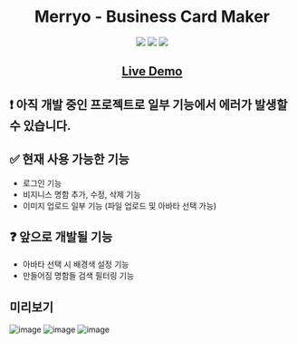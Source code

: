 <h1 align="center"><b>Merryo - Business Card Maker</b></h1>
<p align="center">
<img src="https://img.shields.io/badge/made by-merry-red">
<img src="https://img.shields.io/badge/React-17.0.2-blue">
<img src="https://img.shields.io/badge/Open%20Source-%F0%9F%A7%A1-brightgreen">
</p>
  
<h2 align="center"><a href="https://609808f28f4b5ac40672e301--merry-business-card-maker.netlify.app"><b>Live Demo</b></a></h2>

## ❗ 아직 개발 중인 프로젝트로 일부 기능에서 에러가 발생할 수 있습니다.
## ✅ 현재 사용 가능한 기능
- 로그인 기능
- 비지니스 명함 추가, 수정, 삭제 기능
- 이미지 업로드 일부 기능 (파일 업로드 및 아바타 선택 가능)

## ❓ 앞으로 개발될 기능
- 아바타 선택 시 배경색 설정 기능
- 만들어짐 명함들 검색 필터링 기능

## 미리보기
![image](https://user-images.githubusercontent.com/69305320/117579265-1215df00-b12d-11eb-868a-dcedacc3c13b.png)
![image](https://user-images.githubusercontent.com/69305320/117579199-de3ab980-b12c-11eb-82c0-07d4bab7b76b.png)
![image](https://user-images.githubusercontent.com/69305320/117579214-f01c5c80-b12c-11eb-8695-d82610a7ad5f.png)
